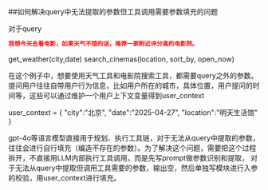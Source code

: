 ##如何解决query中无法提取的参数但工具调用需要参数填充的问题

对于query

```json
我想今天去看电影，如果天气不错的话，推荐一家附近评分高的电影院。
```

get_weather(city,date)
search_cinemas(location, sort_by, open_now)

在这个例子中，想要使用天气工具和电影院搜索工具，都需要query之外的参数。提问用户往往自带用户行为信息，比如用户所在的城市，具体位置，用户提问的时间等，这些可以通过维护一个用户上下文变量得到user_context

user_context = {
                "city":"北京",
                "date":"2025-04-27",
                "location":"明天生活馆"
                }

gpt-4o等语言模型直接用于规划、执行工具链，对于无法从query中提取的参数，往往会进行自行填充（编造不存在的参数）。为了解决这个问题，需要把这个过程拆开，不直接用LLM内部执行工具调用，而是先写prompt做参数识别和提取，
对于无法从query中提取但调用工具需要的参数，输出空，然后单独写模块进行入参的校验，用user_context进行填充。

